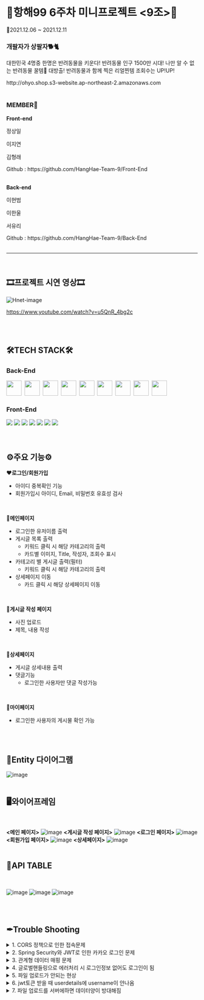 # 🎊항해99 6주차 미니프로젝트 <9조>🎊
📆2021.12.06 ~ 2021.12.11
</br>

### 개팔자가 상팔자🐕🐈
<p>대한민국 4명중 한명은 반려동물을 키운다! 반려동물 인구 1500만 시대! 나만 알 수 없는 반려동물 꿀템🍯 
  대방출! 반려동물과 함께 찍은 리얼찐템 조회수는 UP!UP!</p>
http://ohyo.shop.s3-website.ap-northeast-2.amazonaws.com
</br>
</br>

### MEMBER👫

**Front-end**
<p>정상일</p>
<p>이지연</p>
<p>김형래</p>
Github : https://github.com/HangHae-Team-9/Front-End
</br>
</br>

**Back-end**
<p>이현범</p>
<p>이한울</p>
<p>서유리</p>
Github : https://github.com/HangHae-Team-9/Back-End
</br>
</br>

---
</br>

## 🎞프로젝트 시연 영상🎞
![Hnet-image](https://user-images.githubusercontent.com/90505402/145673301-d27810b2-c587-44ea-bbe7-bf6e0ae896a8.gif)

https://www.youtube.com/watch?v=u5QnR_4bg2c

</br>
</br>

## 🛠TECH STACK🛠

### Back-End

<img height="40" src="https://img.shields.io/badge/github-181717?style=flat&logo=github&logoColor=white"></a>&nbsp;
<img height="40" src="https://img.shields.io/badge/MySQL-005C84?style=flat&logo=mysql&logoColor=white"></a>&nbsp;
<img height="40" src="https://img.shields.io/badge/Springboot-47?style=flat&logo=Springboot&logoColor=white"/></a>&nbsp;
<img height="40" src="https://img.shields.io/badge/Java-ED8B00?style=flat&logo=java&logoColor=white"/></a>&nbsp;
<img height="40" src="https://img.shields.io/badge/JWT-000000?style=flat&logo=JSON%20web%20tokens&logoColor=white"></a>&nbsp;
<img height="40" src="https://img.shields.io/badge/Swagger-85EA2D?style=flat&logo=Swagger&logoColor=white"></a>&nbsp;
<img height="40" src="https://img.shields.io/badge/gradle-02303A?style=flat&logo=gradle&logoColor=white"></a>&nbsp;
<img height="40" src="https://img.shields.io/badge/Amazon_AWS-FF9900?style=flat&logo=amazonaws&logoColor=white"></a>&nbsp;
<img height="40" src="https://img.shields.io/badge/Notion-000000?style=flat&logo=notion&logoColor=white"></a>&nbsp;


### Front-End
<div>
  <img src="https://img.shields.io/badge/javascript-F7DF1E?style=for-the-badge&logo=javascript&logoColor=black">
  <img src="https://img.shields.io/badge/react-61DAFB?style=for-the-badge&logo=react&logoColor=black">
  <img src="https://img.shields.io/badge/html-E34F26?style=for-the-badge&logo=html5&logoColor=white">
  <img src="https://img.shields.io/badge/css-1572B6?style=for-the-badge&logo=css3&logoColor=white">
  <img src="https://img.shields.io/badge/figma-F24E1E?style=for-the-badge&logo=figma&logoColor=black">
  <img src="https://img.shields.io/badge/aws-232F3E?style=for-the-badge&logo=AmazonAWS&logoColor=white">
  <img src="https://img.shields.io/badge/github-181717?style=for-the-badge&logo=github&logoColor=white">  
  
</div>
</br>
</br>

## ⚙주요 기능⚙
❤**로그인/회원가입**
  - 아이디 중복확인 기능
  - 회원가입시 아이디, Email, 비밀번호 유효성 검사
  </br>
  
🧡**메인페이지**
  * 로그인한 유저이름 출력
  * 게시글 목록 출력
    - 키워드 클릭 시 해당 카테고리의 출력
    - 카드별 이미지, Title, 작성자, 조회수 표시
  * 카테고리 별 게시글 출력(필터)
    - 키워드 클릭 시 해당 카테고리의 출력
  * 상세페이지 이동
    - 카드 클릭 시 해당 상세페이지 이동
  </br>
  
💛**게시글 작성 페이지**
  * 사진 업로드
  * 제목, 내용 작성
  </br>
  
💚**상세페이지**
  * 게시글 상세내용 출력
  * 댓글기능
    - 로그인한 사용자만 댓글 작성가능
</br>

💙**마이페이지**
  * 로그인한 사용자의 게시물 확인 가능
</br>
</br>

## 📅Entity 다이어그램
![image](https://user-images.githubusercontent.com/86363774/145669436-86147f96-db82-425f-90da-4e547e81d086.png)
</br>
</br>

## 🖥와이어프레임
</br>

**<메인 페이지>**
![image](https://user-images.githubusercontent.com/86363774/145669516-3b976230-9dfa-4d5a-9607-2e46fd99d928.png)
**<게시글 작성 페이지>**
![image](https://user-images.githubusercontent.com/86363774/145669517-71ab5f8b-a987-47fc-8042-80d39ef6dbe7.png)
**<로그인 페이지>**
![image](https://user-images.githubusercontent.com/86363774/145669519-0a9454c6-7eb2-41c5-a788-cf41b74727c1.png)
**<회원가입 페이지>**
![image](https://user-images.githubusercontent.com/86363774/145669523-d206b31e-d38d-48b0-ba5b-c6dd9f494a01.png)
**<상세페이지>**
![image](https://user-images.githubusercontent.com/86363774/145669525-d16e7d28-2889-461d-9772-2fb90831663c.png)
</br>
</br>

## 📜API TABLE
</br>

![image](https://user-images.githubusercontent.com/86363774/145669813-5e22eccd-eb4a-4c2d-a8cb-f561b9478f98.png)
![image](https://user-images.githubusercontent.com/86363774/145669824-218e9e81-6162-4a1c-b10a-566f0d6db688.png)
![image](https://user-images.githubusercontent.com/86363774/145669841-a2164ca2-5002-4a5b-b2bb-e8c29e77c7b3.png)

</br>
</br>

## ✒Trouble Shooting
<details>
    <summary>
        1. CORS 정책으로 인한 접속문제
    </summary>
    <div markcown="1">
        cors필터를 스프링 시큐리티에 끼워 넣어서 해결
    </div>
</details>

<details>
    <summary>
        2. Spring Security와 JWT로 인한 카카오 로그인 문제
    </summary>
    <div markcown="1">
        카카오 강제로그인을 없애고 jwt 토큰 발급을 이용해 해결
    </div>
</details>

<details>
    <summary>
        3. 관계형 데이터 매핑 문제
    </summary>
    <div markcown="1">
        필요 유무에 따라 JPA 설계
    </div>
</details>

<details>
    <summary>
        4. 글로벌핸들링으로 에러처리 시 로그인정보 없어도 로그인이 됨
    </summary>
    <div markcown="1">
        HttpStatus에 400에러 와 메세지를 같이 전달로 에러처리
    </div>
</details>

<details>
    <summary>
        5. 파일 업로드가 안되는 현상
    </summary>
    <div markcown="1">
        undefined되어 읽히지 않던 부분이 있었고 개발자검사에서 network부분에서 api에 id부분이 값이 안오는 것을 보고 원인을 발견 후
@Transactional로 오류해결
    </div>
</details>

<details>
    <summary>
        6. jwt토큰 받을 때 userdetails에 username이 안나옴
    </summary>
    <div markcown="1">
        payload에 실린 값의 위치를 변경함으로 해결
    </div>
</details>

<details>
    <summary>
        7. 파일 업로드를 서버에하면 데이터양이 방대해짐
    </summary>
    <div markcown="1">
        EC2와 다른S3서버에 이미지를 업로드함으로 해결
    </div>
</details>

</br>
</br>
